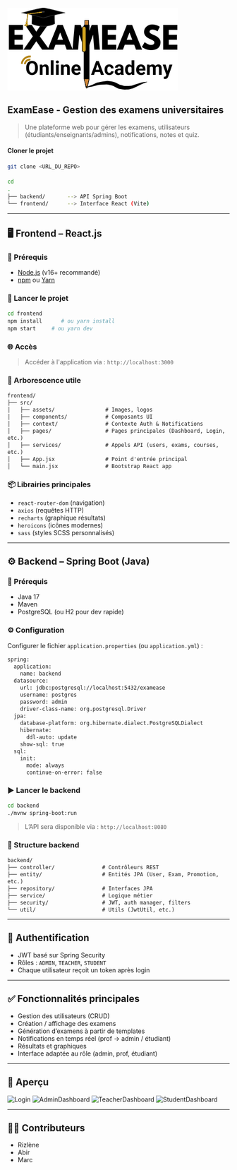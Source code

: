 ![ExamEase](./frontend/src/assets/images//logo.png)

## ExamEase - Gestion des examens universitaires

> Une plateforme web pour gérer les examens, utilisateurs (étudiants/enseignants/admins), notifications, notes et quiz.

#### Cloner le projet

```bash
git clone <URL_DU_REPO>

cd
.
├── backend/       --> API Spring Boot
└── frontend/      --> Interface React (Vite)

```

---

## 🖥️ Frontend – React.js

### 🔧 Prérequis

- [Node.js](https://nodejs.org/) (v16+ recommandé)
- [npm](https://www.npmjs.com/) ou [Yarn](https://yarnpkg.com/)

### 🚀 Lancer le projet

```bash
cd frontend
npm install      # ou yarn install
npm start     # ou yarn dev
```

### 🌐 Accès

> Accéder à l'application via : `http://localhost:3000`

### 📁 Arborescence utile

```
frontend/
├── src/
│   ├── assets/                # Images, logos
│   ├── components/            # Composants UI
│   ├── context/               # Contexte Auth & Notifications
│   ├── pages/                 # Pages principales (Dashboard, Login, etc.)
│   ├── services/              # Appels API (users, exams, courses, etc.)
│   ├── App.jsx                # Point d'entrée principal
│   └── main.jsx               # Bootstrap React app
```

### 📦 Librairies principales

- `react-router-dom` (navigation)
- `axios` (requêtes HTTP)
- `recharts` (graphique résultats)
- `heroicons` (icônes modernes)
- `sass` (styles SCSS personnalisés)

---

## ⚙️ Backend – Spring Boot (Java)

### 🔧 Prérequis

- Java 17
- Maven
- PostgreSQL (ou H2 pour dev rapide)

### ⚙️ Configuration

Configurer le fichier `application.properties` (ou `application.yml`) :

```properties
spring:
  application:
    name: backend
  datasource:
    url: jdbc:postgresql://localhost:5432/examease
    username: postgres
    password: admin
    driver-class-name: org.postgresql.Driver
  jpa:
    database-platform: org.hibernate.dialect.PostgreSQLDialect
    hibernate:
      ddl-auto: update
    show-sql: true
  sql:
    init:
      mode: always
      continue-on-error: false
```

### ▶️ Lancer le backend

```bash
cd backend
./mvnw spring-boot:run
```

> L’API sera disponible via : `http://localhost:8080`

### 📁 Structure backend

```
backend/
├── controller/               # Contrôleurs REST
├── entity/                   # Entités JPA (User, Exam, Promotion, etc.)
├── repository/               # Interfaces JPA
├── service/                  # Logique métier
├── security/                 # JWT, auth manager, filters
└── util/                     # Utils (JwtUtil, etc.)
```

---

## 🔐 Authentification

- JWT basé sur Spring Security
- Rôles : `ADMIN`, `TEACHER`, `STUDENT`
- Chaque utilisateur reçoit un token après login

---

## ✅ Fonctionnalités principales

- Gestion des utilisateurs (CRUD)
- Création / affichage des examens
- Génération d’examens à partir de templates
- Notifications en temps réel (prof → admin / étudiant)
- Résultats et graphiques
- Interface adaptée au rôle (admin, prof, étudiant)

---

## 📸 Aperçu

![Login](./src/assets/images//login.png)
![AdminDashboard](./screenshots/dashboard.png)
![TeacherDashboard](./screenshots/dashboard.png)
![StudentDashboard](./screenshots/dashboard.png)

---

## 🧑‍💻 Contributeurs

- Rizlène
- Abir
- Marc
